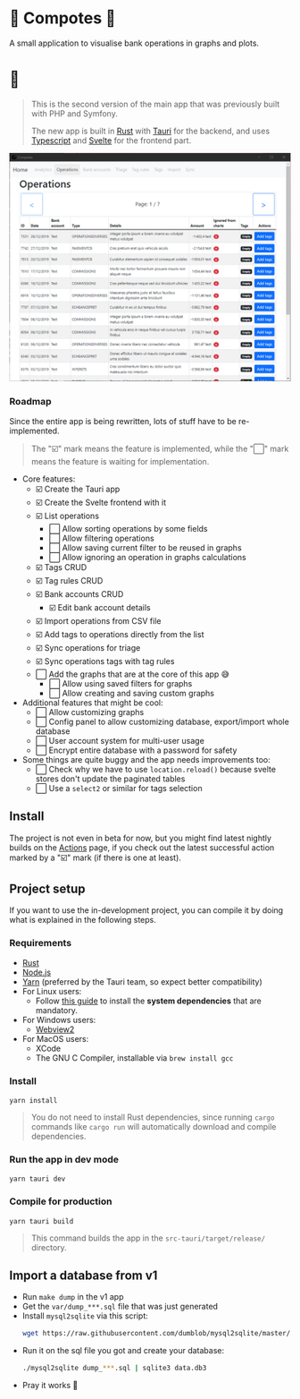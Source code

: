 🍎 Compotes 🍏
=============

A small application to visualise bank operations in graphs and plots.

# 🧮

> This is the second version of the main app that was previously built with PHP and Symfony.
> 
> The new app is built in [Rust](https://www.rust-lang.org/) with [Tauri](https://tauri.studio/) for the backend, and uses [Typescript](https://www.typescriptlang.org/) and [Svelte](https://svelte.dev/) for the frontend part. 

![App screenshot](docs/capture1.png)

### Roadmap

Since the entire app is being rewritten, lots of stuff have to be re-implemented.

> The "☑️" mark means the feature is implemented, while the "⬜️" mark means the feature is waiting for implementation.

* Core features:
  * ☑️ Create the Tauri app
  * ☑️ Create the Svelte frontend with it
  * ☑️ List operations
    * ⬜️ Allow sorting operations by some fields
    * ⬜️ Allow filtering operations
    * ⬜️ Allow saving current filter to be reused in graphs
    * ⬜️ Allow ignoring an operation in graphs calculations
  * ☑️ Tags CRUD
  * ☑️ Tag rules CRUD
  * ☑️ Bank accounts CRUD
    * ☑️ Edit bank account details
  * ☑️ Import operations from CSV file
  * ☑️ Add tags to operations directly from the list
  * ☑️ Sync operations for triage
  * ☑️ Sync operations tags with tag rules
  * ⬜️ Add the graphs that are at the core of this app 😅
    * ⬜️ Allow using saved filters for graphs 
    * ⬜️ Allow creating and saving custom graphs 
* Additional features that might be cool:
  * ⬜️ Allow customizing graphs
  * ⬜️ Config panel to allow customizing database, export/import whole database
  * ⬜️ User account system for multi-user usage
  * ⬜️ Encrypt entire database with a password for safety
* Some things are quite buggy and the app needs improvements too:
  * ⬜️ Check why we have to use `location.reload()` because svelte stores don't update the paginated tables
  * ⬜️ Use a `select2` or similar for tags selection

## Install

The project is not even in beta for now, but you might find latest nightly builds on the [Actions](https://github.com/Orbitale/Compotes/actions) page, if you check out the latest successful action marked by a "☑️" mark (if there is one at least).

## Project setup

If you want to use the in-development project, you can compile it by doing what is explained in the following steps.

### Requirements

* [Rust](https://www.rust-lang.org/tools/install)
* [Node.js](https://nodejs.org/en/download/)
* [Yarn](https://yarnpkg.com/getting-started/install) (preferred by the Tauri team, so expect better compatibility)
* For Linux users:
  * Follow [this guide](https://tauri.studio/docs/get-started/setup-linux#1-system-dependencies) to install the **system dependencies** that are mandatory.
* For Windows users:
  * [Webview2](https://developer.microsoft.com/en-us/microsoft-edge/webview2/#download-section)
* For MacOS users:
  * XCode
  * The GNU C Compiler, installable via `brew install gcc`

### Install

```
yarn install
```

> You do not need to install Rust dependencies, since running `cargo` commands like `cargo run` will automatically download and compile dependencies.

### Run the app in dev mode

```
yarn tauri dev
```

### Compile for production

```
yarn tauri build
```

> This command builds the app in the `src-tauri/target/release/` directory.

## Import a database from v1

* Run `make dump` in the v1 app
* Get the `var/dump_***.sql` file that was just generated
* Install `mysql2sqlite` via this script:
   ```bash
   wget https://raw.githubusercontent.com/dumblob/mysql2sqlite/master/mysql2sqlite
   ```
* Run it on the sql file you got and create your database:
   ```bash
   ./mysql2sqlite dump_***.sql | sqlite3 data.db3
   ```
* Pray it works 🙏
